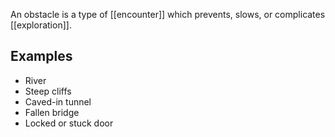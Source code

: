 An obstacle is a type of [[encounter]] which prevents, slows, or complicates [[exploration]].

## Examples
- River
- Steep cliffs
- Caved-in tunnel
- Fallen bridge
- Locked or stuck door